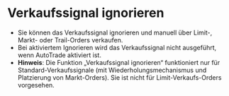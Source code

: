 # **Verkaufssignal ignorieren**

- Sie können das Verkaufssignal ignorieren und manuell über Limit-, Markt- oder Trail-Orders verkaufen.
- Bei aktiviertem Ignorieren wird das Verkaufssignal nicht ausgeführt, wenn AutoTrade aktiviert ist.
- **Hinweis**: Die Funktion „Verkaufssignal ignorieren“ funktioniert nur für Standard-Verkaufssignale (mit Wiederholungsmechanismus und Platzierung von Markt-Orders). Sie ist nicht für Limit-Verkaufs-Orders vorgesehen.
